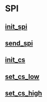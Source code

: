 # SPI

## [init\_spi](#init_spi)

## [send\_spi](#send_spi)

## [init\_cs](#init_cs)

## [set\_cs\_low](#set_cs_low)

## [set\_cs\_high](#set_cs_high)

